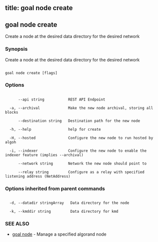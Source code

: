 title: goal node create
---
## goal node create



Create a node at the desired data directory for the desired network



### Synopsis



Create a node at the desired data directory for the desired network



```

goal node create [flags]

```



### Options



```

      --api string           REST API Endpoint

  -a, --archival             Make the new node archival, storing all blocks

      --destination string   Destination path for the new node

  -h, --help                 help for create

  -H, --hosted               Configure the new node to run hosted by algoh

  -i, --indexer              Configure the new node to enable the indexer feature (implies --archival)

      --network string       Network the new node should point to

      --relay string         Configure as a relay with specified listening address (NetAddress)

```



### Options inherited from parent commands



```

  -d, --datadir stringArray   Data directory for the node

  -k, --kmddir string         Data directory for kmd

```



### SEE ALSO



* [goal node](../../node/node/)	 - Manage a specified algorand node



